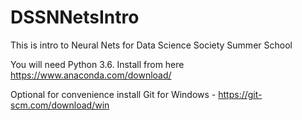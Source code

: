 # DSSNNetsIntro
This is intro to Neural Nets for Data Science Society Summer School

You will need Python 3.6. Install from here https://www.anaconda.com/download/

Optional for convenience install Git for Windows - https://git-scm.com/download/win

